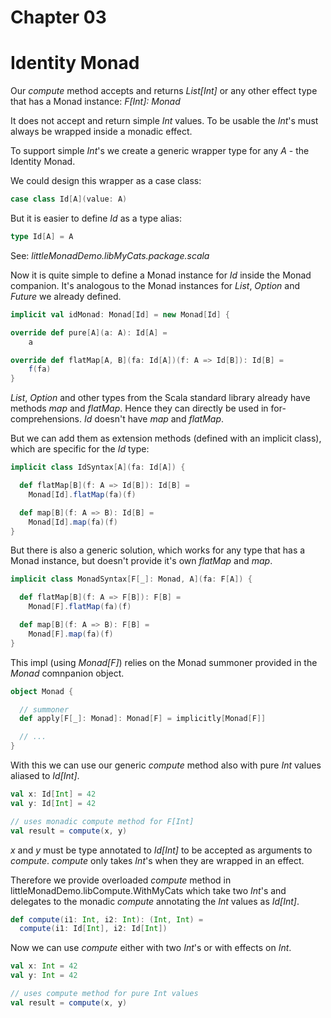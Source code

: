 # Chapter 03

# Identity Monad

Our _compute_ method accepts and returns _List[Int]_ or
any other effect type that has a Monad instance:
_F[Int]: Monad_

It does not accept and return simple _Int_ values. To be
usable the _Int_'s must always be wrapped inside a monadic
effect.

To support simple _Int_'s we create a generic wrapper
type for any _A_ - the Identity Monad.

We could design this wrapper as a case class:

```scala
case class Id[A](value: A)
```

But it is easier to define _Id_ as a type alias:

```scala
type Id[A] = A
```

See: _littleMonadDemo.libMyCats.package.scala_

Now it is quite simple to define a Monad instance for _Id_
inside the Monad companion. It's analogous to the Monad
instances for _List_, _Option_ and _Future_ we already
defined.

```scala
implicit val idMonad: Monad[Id] = new Monad[Id] {

override def pure[A](a: A): Id[A] =
    a

override def flatMap[A, B](fa: Id[A])(f: A => Id[B]): Id[B] =
    f(fa)
}
```

_List_, _Option_ and other types from the Scala standard
library already have methods _map_ and _flatMap_. Hence
they can directly be used in for-comprehensions. _Id_
doesn't have _map_ and _flatMap_.

But we can add them as extension methods (defined with
an implicit class), which are specific for the _Id_ type:

```scala
implicit class IdSyntax[A](fa: Id[A]) {

  def flatMap[B](f: A => Id[B]): Id[B] =
    Monad[Id].flatMap(fa)(f)

  def map[B](f: A => B): Id[B] =
    Monad[Id].map(fa)(f)
}
```

But there is also a generic solution, which works for
any type that has a Monad instance, but doesn't provide
it's own _flatMap_ and _map_.

```scala
implicit class MonadSyntax[F[_]: Monad, A](fa: F[A]) {

  def flatMap[B](f: A => F[B]): F[B] =
    Monad[F].flatMap(fa)(f)

  def map[B](f: A => B): F[B] =
    Monad[F].map(fa)(f)
}
```

This impl (using _Monad[F]_) relies on the Monad summoner
provided in the _Monad_ comnpanion object.

```scala
object Monad {

  // summoner
  def apply[F[_]: Monad]: Monad[F] = implicitly[Monad[F]]

  // ...
}
```

With this we can use our generic _compute_ method also
with pure _Int_ values aliased to _Id[Int]_.

```scala
val x: Id[Int] = 42
val y: Id[Int] = 42

// uses monadic compute method for F[Int]
val result = compute(x, y)
```

_x_ and _y_ must be type annotated to _Id[Int]_ to be accepted as arguments to _compute_. _compute_ only
takes _Int_'s when they are wrapped in an effect.

Therefore we provide overloaded _compute_ method in
littleMonadDemo.libCompute.WithMyCats
which take two _Int_'s and delegates to the monadic
_compute_ annotating the _Int_ values as _Id[Int]_.

```scala
def compute(i1: Int, i2: Int): (Int, Int) =
  compute(i1: Id[Int], i2: Id[Int])
```

Now we can use _compute_ either with two _Int_'s or with
effects on _Int_.

```scala
val x: Int = 42
val y: Int = 42

// uses compute method for pure Int values
val result = compute(x, y)
```
